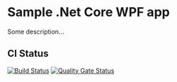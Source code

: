 # Sample .Net Core WPF app
Some description...

## CI Status
[![Build Status](https://dev.azure.com/ladislavpataki/CleanArch/_apis/build/status/LadislavPataki.Company.Product?branchName=master)](https://dev.azure.com/ladislavpataki/CleanArch/_build/latest?definitionId=1&branchName=master) [![Quality Gate Status](https://sonarcloud.io/api/project_badges/measure?project=CleanArch&metric=alert_status)](https://sonarcloud.io/dashboard?id=CleanArch)
